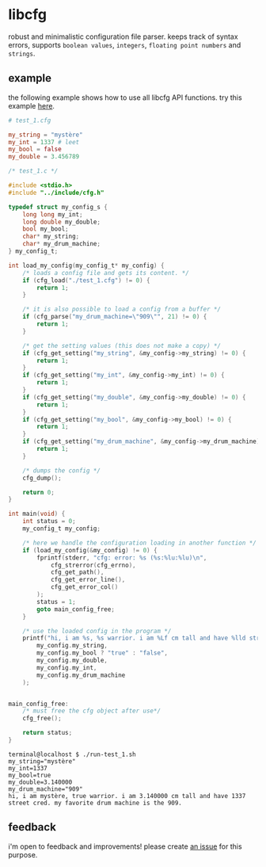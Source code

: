 # libcfg
robust and minimalistic configuration file parser. keeps track of syntax errors, supports `boolean values`, `integers`, `floating point numbers` and `strings`.

## example

the following example shows how to use all libcfg API functions. try this example [here](tests/run-test_1.sh).

```toml
# test_1.cfg

my_string = "mystère"
my_int = 1337 # leet
my_bool = false
my_double = 3.456789
```

```c
/* test_1.c */

#include <stdio.h>
#include "../include/cfg.h"

typedef struct my_config_s {
    long long my_int;
    long double my_double;
    bool my_bool;
    char* my_string;
    char* my_drum_machine;
} my_config_t;

int load_my_config(my_config_t* my_config) {
    /* loads a config file and gets its content. */
    if (cfg_load("./test_1.cfg") != 0) {
        return 1;
    }

    /* it is also possible to load a config from a buffer */
    if (cfg_parse("my_drum_machine=\"909\"", 21) != 0) {
        return 1;
    }

    /* get the setting values (this does not make a copy) */
    if (cfg_get_setting("my_string", &my_config->my_string) != 0) {
        return 1;
    }
    if (cfg_get_setting("my_int", &my_config->my_int) != 0) {
        return 1;
    }
    if (cfg_get_setting("my_double", &my_config->my_double) != 0) {
        return 1;
    }
    if (cfg_get_setting("my_bool", &my_config->my_bool) != 0) {
        return 1;
    }
    if (cfg_get_setting("my_drum_machine", &my_config->my_drum_machine) != 0) {
        return 1;
    }

    /* dumps the config */
    cfg_dump();

    return 0;
}

int main(void) {
    int status = 0;
    my_config_t my_config;

    /* here we handle the configuration loading in another function */
    if (load_my_config(&my_config) != 0) {
        fprintf(stderr, "cfg: error: %s (%s:%lu:%lu)\n",
            cfg_strerror(cfg_errno),
            cfg_get_path(),
            cfg_get_error_line(),
            cfg_get_error_col()
        );
        status = 1;
        goto main_config_free;
    }

    /* use the loaded config in the program */
    printf("hi, i am %s, %s warrior. i am %Lf cm tall and have %lld street cred. my favorite drum machine is the %s.\n", 
        my_config.my_string,
        my_config.my_bool ? "true" : "false",
        my_config.my_double,
        my_config.my_int,
        my_config.my_drum_machine
    );


main_config_free:
    /* must free the cfg object after use*/
    cfg_free(); 

    return status;
}
```

```
terminal@localhost $ ./run-test_1.sh
my_string="mystère"
my_int=1337
my_bool=true
my_double=3.140000
my_drum_machine="909"
hi, i am mystère, true warrior. i am 3.140000 cm tall and have 1337 street cred. my favorite drum machine is the 909.
```

## feedback

i'm open to feedback and improvements! please create [an issue](https://github.com/eretsym/libcfg/issues/new) for this purpose.